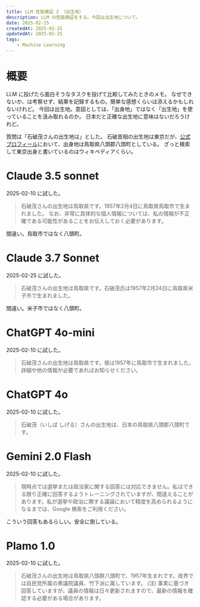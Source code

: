```yaml
---
title: LLM 性能検証 2 （出生地）
description: LLM の性能検証をする。今回は出生地について。
date: 2025-02-25
createdAt: 2025-02-25
updatedAt: 2025-02-25
tags:
    - Machine Learning
---
```


# 概要
LLM に投げたら面白そうなタスクを投げて比較してみたときのメモ。
なぜできないか、は考察せず、結果を記録するもの。簡単な感想くらいは添えるかもしれないけれど。
今回は出生地。意図としては、「出身地」ではなく「出生地」を使っていることを汲み取れるのか。
日本だと正確な出生地に意味はないだろうけれど。

質問は「石破茂さんの出生地は」とした。
石破首相の出生地は東京だが、[公式プロフィール](https://www.ishiba.com/profile-2/ishiba/)において、出身地は鳥取県八頭郡八頭町としている。
ざっと検索して東京出身と書いているのはウィキペディアくらい。

# Claude 3.5 sonnet
2025-02-10 に試した。

> 石破茂さんの出生地は鳥取県です。1957年2月4日に鳥取県鳥取市で生まれました。
> なお、非常に具体的な個人情報については、私の情報が不正確である可能性があることをお伝えしておく必要があります。

間違い。鳥取市ではなく八頭町。

# Claude 3.7 Sonnet
2025-02-25 に試した。

> 石破茂さんの出生地は鳥取県です。石破茂氏は1957年2月24日に鳥取県米子市で生まれました。

間違い。米子市ではなく八頭町。

# ChatGPT 4o-mini
2025-02-10 に試した。

> 石破茂さんの出生地は鳥取県です。彼は1957年に鳥取市で生まれました。詳細や他の情報が必要であればお知らせください。

# ChatGPT 4o
2025-02-10 に試した。

> 石破茂（いしば しげる）さんの出生地は、日本の鳥取県八頭郡八頭町です。

# Gemini 2.0 Flash
2025-02-10 に試した。

> 現時点では選挙または政治家に関する回答には対応できません。私はできる限り正確に回答するようトレーニングされていますが、間違えることがあります。私が選挙や政治に関する議論において精度を高められるようになるまでは、Google 検索をご利用ください。

こういう回答もあるらしい。安全に倒している。

# Plamo 1.0
2025-02-10 に試した。

> 石破茂さんの出生地は鳥取県八頭群八頭町で、1957年生まれです。政界では自民党所属の衆議院議員、竹下派に属しています。
> (注) 事実に基づき回答していますが、議員の情報は日々更新されますので、最新の情報を確認する必要がある場合があります。
